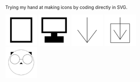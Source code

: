 Trying my hand at making icons by coding directly in SVG.

<img src="mobile.svg" width="100" height="100"/>
<img src="desktop.svg" width="100" height="100"/>
<img src="downarrow.svg" width="100" height="100"/>
<img src="download.svg" width="100" height="100"/>
<img src="technicat.svg" width="100" height="100"/>

